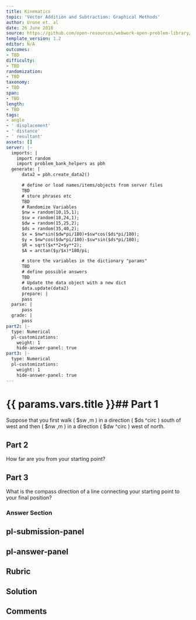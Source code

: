 ```yaml
---
title: Kinematics
topic: 'Vector Addition and Subtraction: Graphical Methods'
author: Urone et. al
date: 26 June 2018
source: https://github.com/open-resources/webwork-open-problem-library/tree/master/Contrib/BrockPhysics/College_Physics_Urone/3.Two_Dimensional_Kinematics/Addition_of_Velocities/NU_U17-03-05-006.pg
template_version: 1.2
editor: N/A
outcomes:
- TBD
difficulty:
- TBD
randomization:
- TBD
taxonomy:
- TBD
span:
- TBD
length:
- TBD
tags:
- angle
- ' displacement'
- ' distance'
- ' resultant'
assets: []
server: |-
  imports: |
    import random
    import problem_bank_helpers as pbh
  generate: |
      data2 = pbh.create_data2()

      # define or load names/items/objects from server files
      TBD
      # store phrases etc
      TBD
      # Randomize Variables
      $nw = random(10,15,1);
      $sw = random(18,24,1);
      $dw = random(15,25,2);
      $ds = random(35,40,2);
      $x = $nw*sin($dw*pi/180)+$sw*cos($ds*pi/180);
      $y = $nw*cos($dw*pi/180)-$sw*sin($ds*pi/180);
      $R = sqrt($x**2+$y**2);
      $A = arctan($y/$x)*180/pi;

      # store the variables in the dictionary "params"
      TBD
      # define possible answers
      TBD
      # Update the data object with a new dict
      data.update(data2)
      prepare: |
      pass
  parse: |
      pass
  grade: |
      pass
part2: |-
  type: Numerical
  pl-customizations:
    weight: 1
    hide-answer-panel: true
part3: |-
  type: Numerical
  pl-customizations:
    weight: 1
    hide-answer-panel: true
---
```


# {{ params.vars.title }}## Part 1 
Suppose that you first walk ( $sw ,m ) in a direction ( $ds ^circ ) south of west and then ( $nw ,m ) in a direction ( $dw ^circ ) west of north. 
## Part 2 
How far are you from your starting point? 
## Part 3 
What is the compass direction of a line connecting your starting point to your final position? 


### Answer Section 


## pl-submission-panel 


## pl-answer-panel 


## Rubric 


## Solution 


## Comments 


